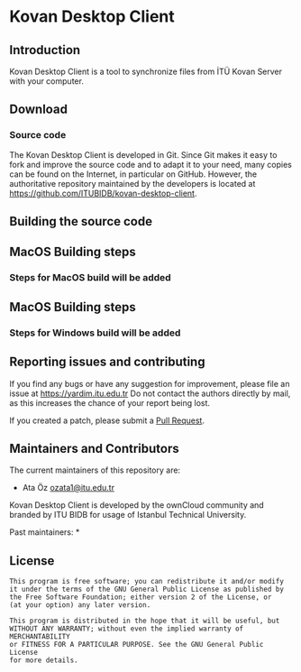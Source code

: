 # Kovan Desktop Client

## Introduction

Kovan Desktop Client is a tool to synchronize files from İTÜ Kovan Server
with your computer.

## Download


### Source code

The Kovan Desktop Client is developed in Git. Since Git makes it easy to
fork and improve the source code and to adapt it to your need, many copies
can be found on the Internet, in particular on GitHub. However, the
authoritative repository maintained by the developers is located at
https://github.com/ITUBIDB/kovan-desktop-client.

## Building the source code

## MacOS Building steps

### Steps for MacOS build will be added

## MacOS Building steps

### Steps for Windows build will be added

## Reporting issues and contributing

If you find any bugs or have any suggestion for improvement, please
file an issue at https://yardim.itu.edu.tr Do not
contact the authors directly by mail, as this increases the chance
of your report being lost.

If you created a patch, please submit a [Pull
Request](https://github.com/ITUBIDB/kovan-desktop-client/pulls).

## Maintainers and Contributors

The current maintainers of this repository are:

* Ata Öz <ozata1@itu.edu.tr>

Kovan Desktop Client is developed by the ownCloud community and branded by ITU BIDB for usage of Istanbul Technical University.

Past maintainers:
* 

## License

    This program is free software; you can redistribute it and/or modify
    it under the terms of the GNU General Public License as published by
    the Free Software Foundation; either version 2 of the License, or
    (at your option) any later version.

    This program is distributed in the hope that it will be useful, but
    WITHOUT ANY WARRANTY; without even the implied warranty of MERCHANTABILITY
    or FITNESS FOR A PARTICULAR PURPOSE. See the GNU General Public License
    for more details.
